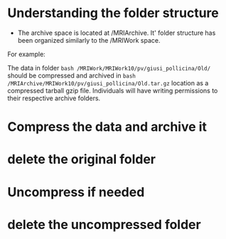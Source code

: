 # Understanding the folder structure

- The archive space is located at /MRIArchive. It' folder structure has been organized similarly to the /MRIWork space.

For example:

The data in folder ```bash /MRIWork/MRIWork10/pv/giusi_pollicina/Old/``` should be compressed and archived in ```bash /MRIArchive/MRIWork10/pv/giusi_pollicina/Old.tar.gz``` location as a compressed tarball gzip file. Individuals will have writing permissions to their respective archive folders.



# Compress the data and archive it

# delete the original folder

# Uncompress if needed

# delete the uncompressed folder
